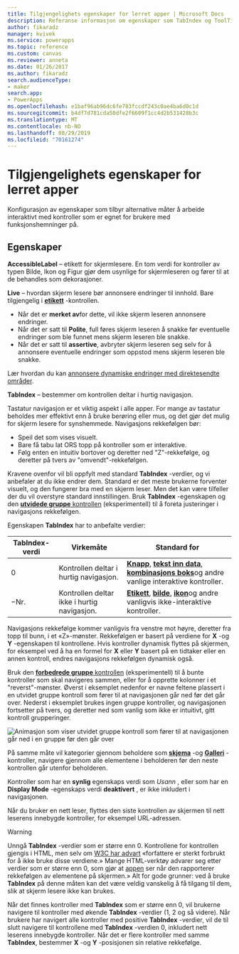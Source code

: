 ```yaml
---
title: Tilgjengelighets egenskaper for lerret apper | Microsoft Docs
description: Referanse informasjon om egenskaper som TabIndex og ToolTip
author: fikaradz
manager: kvivek
ms.service: powerapps
ms.topic: reference
ms.custom: canvas
ms.reviewer: anneta
ms.date: 01/26/2017
ms.author: fikaradz
search.audienceType:
- maker
search.app:
- PowerApps
ms.openlocfilehash: e1baf96ab96dc6fe783fccdf243c0ae4ba6d0c1d
ms.sourcegitcommit: b4df7d781cda50dfe2f6609f1cc4d2b531428b3c
ms.translationtype: MT
ms.contentlocale: nb-NO
ms.lasthandoff: 08/29/2019
ms.locfileid: "70161274"
---
```

# <a name="accessibility-properties-for-canvas-apps"></a>Tilgjengelighets egenskaper for lerret apper

Konfigurasjon av egenskaper som tilbyr alternative måter å arbeide interaktivt med kontroller som er egnet for brukere med funksjonshemninger på.

## <a name="properties"></a>Egenskaper

**AccessibleLabel** – etikett for skjermlesere. En tom verdi for kontroller av typen Bilde, Ikon og Figur gjør dem usynlige for skjermleseren og fører til at de behandles som dekorasjoner.

**Live** – hvordan skjerm lesere bør annonsere endringer til innhold. Bare tilgjengelig i **[etikett](control-text-box.md)** -kontrollen.

* Når det er **merket av**for dette, vil ikke skjerm leseren annonsere endringer.
* Når det er satt til **Polite**, full føres skjerm leseren å snakke før eventuelle endringer som ble funnet mens skjerm leseren ble snakke.
* Når det er satt til **assertive**, avbryter skjerm leseren seg selv for å annonsere eventuelle endringer som oppstod mens skjerm leseren ble snakke.

Lær hvordan du kan [annonsere dynamiske endringer med direktesendte områder](../accessible-apps-live-regions.md).

**TabIndex** – bestemmer om kontrollen deltar i hurtig navigasjon.

Tastatur navigasjon er et viktig aspekt i alle apper.  For mange av tastatur beholdes mer effektivt enn å bruke berøring eller mus, og det gjør det mulig for skjerm lesere for synshemmede.  Navigasjons rekkefølgen bør:
- Speil det som vises visuelt.
- Bare få tabu lat ORS topp på kontroller som er interaktive.
- Følg enten en intuitiv bortover og deretter ned "Z"-rekkefølge, og deretter på tvers av "omvendt"-rekkefølgen.

Kravene ovenfor vil bli oppfylt med standard **TabIndex** -verdier, og vi anbefaler at du ikke endrer dem.  Standard er det meste brukerne forventer visuelt, og den fungerer bra med en skjerm leser.  Men det kan være tilfeller der du vil overstyre standard innstillingen.  Bruk **TabIndex** -egenskapen og den [ **utvidede gruppe** kontrollen](https://powerapps.microsoft.com/en-us/blog/enhanced-group-experimental-control-with-layout-control-and-nesting/) (eksperimentell) til å foreta justeringer i navigasjons rekkefølgen.  

Egenskapen **TabIndex** har to anbefalte verdier:

| TabIndex-verdi | Virkemåte | Standard for |
|----------------|----------|-------------|
| 0 | Kontrollen deltar i hurtig navigasjon. | [**Knapp**](control-button.md), [**tekst inn data**](control-text-input.md), [**kombinasjons boks**](control-combo-box.md)og andre vanlige interaktive kontroller. |
| &minus;Nr. | Kontrollen deltar ikke i hurtig navigasjon. | [**Etikett**](control-text-box.md), [**bilde**](control-image.md), [**ikon**](control-shapes-icons.md)og andre vanligvis ikke-interaktive kontroller. |

Navigasjons rekkefølge kommer vanligvis fra venstre mot høyre, deretter fra topp til bunn, i et «Z»-mønster. Rekkefølgen er basert på verdiene for **X** -og **Y** -egenskapen til kontrollene. Hvis kontroller dynamisk flyttes på skjermen, for eksempel ved å ha en formel for **X** eller **Y** basert på en tidtaker eller en annen kontroll, endres navigasjons rekkefølgen dynamisk også.

Bruk den [ **forbedrede gruppe** kontrollen](https://powerapps.microsoft.com/en-us/blog/enhanced-group-experimental-control-with-layout-control-and-nesting/) (eksperimentell) til å bunte kontroller som skal navigeres sammen, eller for å opprette kolonner i et "reverst"-mønster.  Øverst i eksemplet nedenfor er navne feltene plassert i en utvidet gruppe kontroll som fører til at navigasjonen går ned før det går over.  Nederst i eksemplet brukes ingen gruppe kontroller, og navigasjonen fortsetter på tvers, og deretter ned som vanlig som ikke er intuitivt, gitt kontroll grupperinger. 

![Animasjon som viser utvidet gruppe kontroll som fører til at navigasjonen går ned i en gruppe før den går over](media/properties-accessibility/enhanced-group.gif)

På samme måte vil kategorier gjennom beholdere som [**skjema**](control-form-detail.md) -og [**Galleri**](control-gallery.md) -kontroller, navigere gjennom alle elementene i beholderen før den neste kontrollen går utenfor beholderen.  

Kontroller som har en **synlig** egenskaps verdi som *Usann* , eller som har en **Display Mode** -egenskaps verdi **deaktivert** , er ikke inkludert i navigasjonen.  

Når du bruker en nett leser, flyttes den siste kontrollen av skjermen til nett leserens innebygde kontroller, for eksempel URL-adressen.  

> [!WARNING]
> Unngå **TabIndex** -verdier som er større enn 0. Kontrollene for kontrollen gjengis i HTML, men selv om [W3C har advart](https://www.w3.org/TR/wai-aria-practices/#kbd_general_between) «forfattere er sterkt forbrukt for å ikke bruke disse verdiene.» Mange HTML-verktøy advarer seg etter verdier som er større enn 0, som gjør at [appen](../accessibility-checker.md) ser når den rapporterer rekkefølgen av elementene på skjermen.»  Alt for gode grunner: ved å bruke **TabIndex** på denne måten kan det være veldig vanskelig å få tilgang til dem, slik at skjerm lesere ikke kan brukes.
> 
> Når det finnes kontroller med **TabIndex** som er større enn 0, vil brukerne navigere til kontroller med økende **TabIndex** -verdier (1, 2 og så videre). Når brukere har navigert alle kontroller med positive **TabIndex** -verdier, vil de til slutt navigere til kontrollene med **TabIndex** -verdien 0, inkludert nett leserens innebygde kontroller. Når det er flere kontroller med samme **TabIndex**, bestemmer **X** -og **Y** -posisjonen sin relative rekkefølge.





